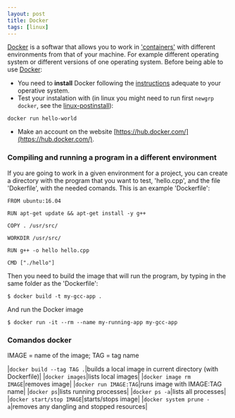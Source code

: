 ```yaml
---
layout: post
title: Docker
tags: [linux]
---
```


[Docker](https://docs.docker.com/) is a softwar that allows you to work in ['containers'](https://scientific-programming.github.io/containers/) with different environments from that of your machine. For example different operating system or different versions of one operating system. Before being able to use [Docker](https://docs.docker.com/):

* You need to **install** Docker following the [instructions](https://docs.docker.com/get-docker/) adequate to your operative system.
* Test your instalation with (in linux you might need to run first `newgrp docker`, see the [linux-postinstall](https://docs.docker.com/engine/install/linux-postinstall/)):
```
docker run hello-world
```
* Make an account on the website [https://hub.docker.com/](https://hub.docker.com/).

### Compiling and running a program in a different environment

If you are going to work in a given environment for a project, you can create a directory with the program that you want to test, 'hello.cpp', and the file 'Dokerfile', with the needed comands. This is an example 'Dockerfile':

```
FROM ubuntu:16.04

RUN apt-get update && apt-get install -y g++

COPY . /usr/src/

WORKDIR /usr/src/

RUN g++ -o hello hello.cpp

CMD ["./hello"]
```

Then you need to build the image that will run the program, by typing in the same folder as the 'Dockerfile':
```
$ docker build -t my-gcc-app .

```

And run the Docker image
```
$ docker run -it --rm --name my-running-app my-gcc-app 

```

### Comandos docker

IMAGE = name of the image; TAG = tag name

|`docker build --tag TAG .`|builds a local image in current directory (with Dockerfile)|
|`docker images`|lists local images|
|`docker image rm IMAGE`|removes image|
|`docker run IMAGE:TAG`|runs image with IMAGE:TAG name|
|`docker ps`|lists running processes|
|`docker ps -a`|lists all processes|
|`docker start/stop IMAGE`|starts/stops image|
|`docker system prune -a`|removes any dangling and stopped resources|



